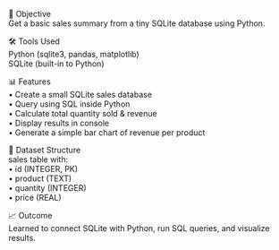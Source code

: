 📌 Objective  
Get a basic sales summary from a tiny SQLite database using Python.

🛠 Tools Used  
Python (sqlite3, pandas, matplotlib)  
SQLite (built-in to Python)

📊 Features  
• Create a small SQLite sales database  
• Query using SQL inside Python  
• Calculate total quantity sold & revenue  
• Display results in console  
• Generate a simple bar chart of revenue per product  

📂 Dataset Structure  
sales table with:  
• id (INTEGER, PK)  
• product (TEXT)  
• quantity (INTEGER)  
• price (REAL)  

📈 Outcome  
Learned to connect SQLite with Python, run SQL queries, and visualize results.
